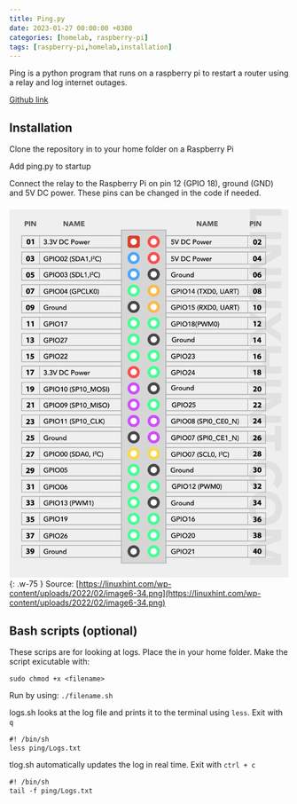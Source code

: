 ```yaml
---
title: Ping.py
date: 2023-01-27 00:00:00 +0300
categories: [homelab, raspberry-pi]
tags: [raspberry-pi,homelab,installation]
---
```


Ping is a python program that runs on a raspberry pi to restart a router using a relay and log internet outages. 

[Github link](https://github.com/Alexander-Weber/ping)

## Installation

Clone the repository in to your home folder on a Raspberry Pi

Add ping.py to startup

Connect the relay to the Raspberry Pi on pin 12 (GPIO 18), ground (GND) and 5V DC power. These pins can be changed in the code if needed.

![Pinnout](/assets/img/raspberry-pi-pinout.webp){: .w-75 }
Source: [https://linuxhint.com/wp-content/uploads/2022/02/image6-34.png](https://linuxhint.com/wp-content/uploads/2022/02/image6-34.png)

## Bash scripts (optional)

These scrips are for looking at logs. Place the in your home folder. 
Make the script exicutable with:
```shell
sudo chmod +x <filename>
```

Run by using: `./filename.sh`



logs.sh looks at the log file and prints it to the terminal using `less`. Exit with `q`
```shell
#! /bin/sh
less ping/Logs.txt
```

tlog.sh automatically updates the log in real time. Exit with `ctrl + c`
```shell
#! /bin/sh
tail -f ping/Logs.txt
```


